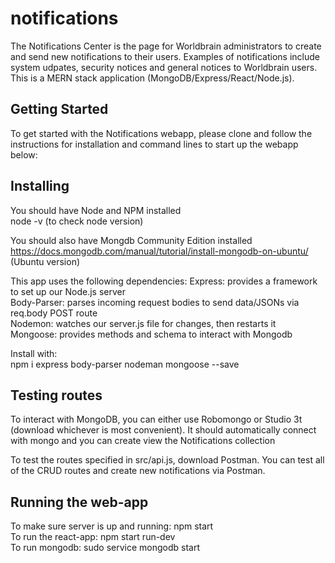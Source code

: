 # notifications
The Notifications Center is the page for Worldbrain administrators to create and send new notifications to their users.  Examples of notifications include system udpates, security notices and general notices to Worldbrain users.  This is a MERN stack application (MongoDB/Express/React/Node.js).  

## Getting Started  
To get started with the Notifications webapp, please clone and follow the instructions for installation and command lines to start up the webapp below:  

## Installing
You should have Node and NPM installed   
node -v (to check node version)  

You should also have Mongdb Community Edition installed https://docs.mongodb.com/manual/tutorial/install-mongodb-on-ubuntu/ (Ubuntu version)


This app uses the following dependencies:
Express: provides a framework to set up our Node.js server  
Body-Parser: parses incoming request bodies to send data/JSONs via req.body POST route  
Nodemon: watches our server.js file for changes, then restarts it  
Mongoose: provides methods and schema to interact with Mongodb  

Install with:  
npm i express body-parser nodeman mongoose --save  

## Testing routes
To interact with MongoDB, you can either use Robomongo or Studio 3t (download whichever is most convenient).  It should automatically connect with mongo and you can create view the Notifications collection

To test the routes specified in src/api.js, download Postman.  You can test all of the CRUD routes and create new notifications via Postman.

## Running the web-app
To make sure server is up and running: npm start  
To run the react-app: npm start run-dev  
To run mongodb: sudo service mongodb start  
